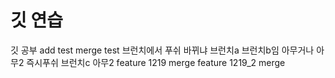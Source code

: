 # 깃 연습
깃 공부
add test
merge test
브런치에서 푸쉬
바뀌냐
브런치a
브런치b임
아무거나
아무2
즉시푸쉬
브런치c
아무2
feature 1219 merge
feature 1219_2 merge
